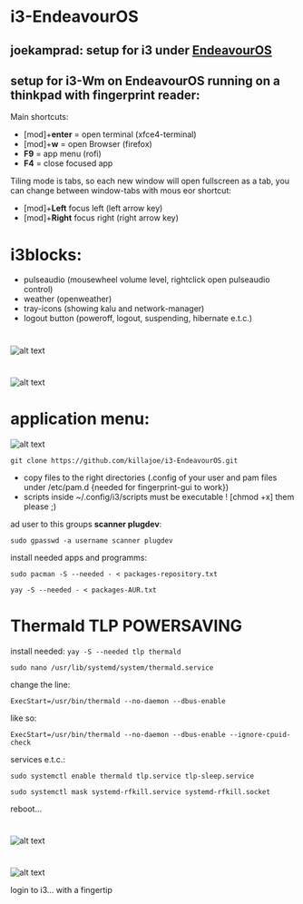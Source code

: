 # i3-EndeavourOS
## joekamprad: setup for i3 under [EndeavourOS](https://endeavouros.com)
## setup for i3-Wm on EndeavourOS running on a thinkpad with fingerprint reader:

Main shortcuts:

* [mod]+**enter** = open terminal (xfce4-terminal)
* [mod]+**w** =  open Browser (firefox)
* **F9** =  app menu (rofi)
* **F4** =  close focused app

Tiling mode is tabs, so each new window will open fullscreen as a tab, you can change between window-tabs with mous eor shortcut:
* [mod]+**Left** focus left (left arrow key)
* [mod]+**Right** focus right (right arrow key)

# i3blocks:
* pulseaudio (mousewheel volume level, rightclick open pulseaudio control)
* weather (openweather)
* tray-icons (showing kalu and network-manager)
* logout button (poweroff, logout, suspending, hibernate e.t.c.)
#
![alt text](https://raw.githubusercontent.com/killajoe/i3-EndeavourOS/master/panel.png "i3blocks")
#
![alt text](https://raw.githubusercontent.com/killajoe/i3-EndeavourOS/master/logoutmenu.png "logout-menu")

# application menu:
![alt text](https://raw.githubusercontent.com/killajoe/i3-EndeavourOS/master/appmenu.png "application-menu")





`git clone https://github.com/killajoe/i3-EndeavourOS.git`

* copy files to the right directories (.config of your user and pam files under /etc/pam.d {needed for fingerprint-gui to work})
* scripts inside ~/.config/i3/scripts must be executable ! [chmod +x] them please ;)

ad user to this groups **scanner plugdev**:

`sudo gpasswd -a username scanner plugdev`

install needed apps and programms:

`sudo pacman -S --needed - < packages-repository.txt`

`yay -S --needed - < packages-AUR.txt`

# Thermald TLP POWERSAVING

install needed: `yay -S --needed tlp thermald`

`sudo nano /usr/lib/systemd/system/thermald.service`

change the line:

`ExecStart=/usr/bin/thermald --no-daemon --dbus-enable`

like so:

`ExecStart=/usr/bin/thermald --no-daemon --dbus-enable --ignore-cpuid-check`

services e.t.c.:

`sudo systemctl enable thermald tlp.service tlp-sleep.service`

`sudo systemctl mask systemd-rfkill.service systemd-rfkill.socket`

reboot... 
#
![alt text](https://raw.githubusercontent.com/killajoe/i3-EndeavourOS/master/greeter.png "slick-greeter")
#
![alt text](https://raw.githubusercontent.com/killajoe/i3-EndeavourOS/master/2019-09-08-223630_1024x768_scrot.png "i3-running")

login to i3... with a fingertip
